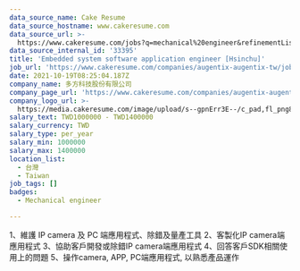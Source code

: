 ```yaml
---
data_source_name: Cake Resume
data_source_hostname: www.cakeresume.com
data_source_url: >-
  https://www.cakeresume.com/jobs?q=mechanical%20engineer&refinementList%5Blang_name%5D%5B0%5D=English&refinementList%5Bsalary_type%5D=per_year&range%5Bsalary_range%5D%5Bmin%5D=1000000&page=3
data_source_internal_id: '33395'
title: 'Embedded system software application engineer [Hsinchu]'
job_url: 'https://www.cakeresume.com/companies/augentix-augentix-tw/jobs/420f07'
date: 2021-10-19T08:25:04.187Z
company_name: 多方科技股份有限公司
company_page_url: 'https://www.cakeresume.com/companies/augentix-augentix-tw'
company_logo_url: >-
  https://media.cakeresume.com/image/upload/s--gpnErr3E--/c_pad,fl_png8,h_200,w_200/v1634629521/puyzzxv8enwlsck8y3sh.png
salary_text: TWD1000000 - TWD1400000
salary_currency: TWD
salary_type: per_year
salary_min: 1000000
salary_max: 1400000
location_list:
  - 台灣
  - Taiwan
job_tags: []
badges:
  - Mechanical engineer

---
```


1、維護 IP camera 及 PC 端應用程式、除錯及量產工具 2、客製化IP camera端應用程式 3、協助客戶開發或除錯IP camera端應用程式 4、回答客戶SDK相關使用上的問題 5、操作camera, APP, PC端應用程式, 以熟悉產品運作